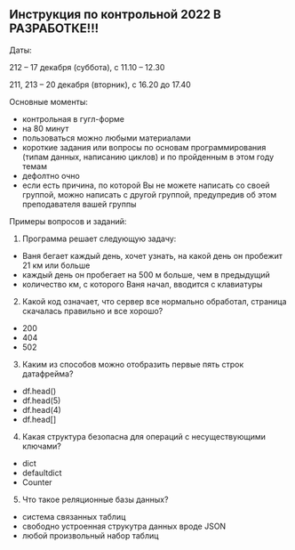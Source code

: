 ## Инструкция по контрольной 2022 В РАЗРАБОТКЕ!!!

Даты:

212 – 17 декабря (суббота), с 11.10 – 12.30

211, 213 – 20 декабря (вторник), с 16.20 до 17.40

Основные моменты:

+ контрольная в гугл-форме 
+ на 80 минут 
+ пользоваться можно любыми материалами 
+ короткие задания или вопросы по основам программирования (типам данных, написанию циклов) и по пройденным в этом году темам
+ дефолтно очно
+ если есть причина, по которой Вы не можете написать со своей группой, можно написать с другой группой, предупредив об этом преподавателя вашей группы 


Примеры вопросов и заданий:

1. Программа решает следующую задачу:

+ Ваня бегает каждый день, хочет узнать, на какой день он пробежит 21 км или больше
+ каждый день он пробегает на 500 м больше, чем в предыдущий
+ количество км, с которого Ваня начал, вводится с клавиатуры

2. Какой код означает, что сервер все нормально обработал, страница скачалась правильно и все хорошо?

+ 200
+ 404
+ 502

3. Каким из способов можно отобразить первые пять строк датафрейма?

+ df.head()
+ df.head(5)
+ df.head(4)
+ df.head\[]

4. Какая структура безопасна для операций с несуществующими ключами?

+ dict
+ defaultdict
+ Counter

5. Что такое реляционные базы данных?

+ система связанных таблиц
+ свободно устроенная струкутра данных вроде JSON
+ любой произвольный набор таблиц
